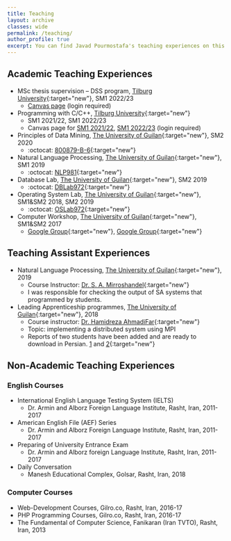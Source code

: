 ```yaml
---
title: Teaching
layout: archive
classes: wide
permalink: /teaching/
author_profile: true
excerpt: You can find Javad Pourmostafa's teaching experiences on this webpage.
---
```

## Academic Teaching Experiences
*   MSc thesis supervision – DSS program, [Tilburg University](https://www.tilburguniversity.edu/about/schools/tshd/departments/dca){:target="new"}, SM1 2022/23
    *   [Canvas page](https://tilburguniversity.instructure.com/courses/12763) (login required)
*   Programming with C/C++, [Tilburg University](https://www.tilburguniversity.edu/about/schools/tshd/departments/dca){:target="new"}
    *   SM1 2021/22, SM1 2022/23
    *   Canvas page for [SM1 2021/22](https://tilburguniversity.instructure.com/courses/8665), [SM1 2022/23](https://tilburguniversity.instructure.com/courses/11982) (login required)
*   Principles of Data Mining, [The University of Guilan](http://ce.guilan.ac.ir){:target="new"}, SM2 2020
    *   :octocat: [800879-B-6](*){:target="new"}
*   Natural Language Processing, [The University of Guilan](http://ce.guilan.ac.ir){:target="new"}, SM1 2019
    *   :octocat: [NLP981](https://github.com/JoyeBright/NLP981){:target="new"}
*   Database Lab, [The University of Guilan](http://ce.guilan.ac.ir){:target="new"}, SM2 2019
    *   :octocat: [DBLab972](https://github.com/JoyeBright/DBLab){:target="new"}
*   Operating System Lab, [The University of Guilan](http://ce.guilan.ac.ir){:target="new"}, SM1&SM2 2018, SM2 2019
    *   :octocat: [OSLab972](https://github.com/JoyeBright/OSLab){:target="new"}
*   Computer Workshop, [The University of Guilan](http://ce.guilan.ac.ir){:target="new"}, SM1&SM2 2017
    *   <i class="fab fa-google"></i> [Google Group](https://groups.google.com/forum/#!forum/clab961){:target="new"}, <i class="fab fa-google"></i> [Google Group](https://groups.google.com/forum/#!forum/clab952){:target="new"}


## Teaching Assistant Experiences
*   Natural Language Processing, [The University of Guilan](http://ce.guilan.ac.ir){:target="new"}, 2019
    *   Course Instructor: [Dr. S. A. Mirroshandel](https://nlp.guilan.ac.ir/mirroshandel){:target="new"}
    *   I was responsible for checking the output of SA systems that programmed by students.
*   Leading Apprenticeship programmes, [The University of Guilan](http://ce.guilan.ac.ir){:target="new"}, 2018
    *   Course instructor: [Dr. Hamidreza AhmadiFar](https://staff.guilan.ac.ir/ahmadifar/){:target="new"}
    *   Topic: implementing a distributed system using MPI
    *   Reports of two students have been added and are ready to download in Persian. [1](/assets/files/apprenticeship-1.pdf) and [2](/assets/files/apprenticeship-2.pdf){:target="new"}

## Non-Academic Teaching Experiences
### English Courses
*   International English Language Testing System (IELTS)
    *   Dr. Armin and Alborz Foreign Language Institute, Rasht, Iran, 2011-2017
*   American English File (AEF) Series
    *   Dr. Armin and Alborz Foreign Language Institute, Rasht, Iran, 2011-2017
*   Preparing of University Entrance Exam
    *   Dr. Armin and Alborz foreign Language Institute, Rasht, Iran, 2011-2017
*   Daily Conversation
    *   Manesh Educational Complex, Golsar, Rasht, Iran, 2018

### Computer Courses
*   Web-Development Courses, Gilro.co, Rasht, Iran, 2016-17
*   PHP Programming Courses, Gilro.co, Rasht, Iran, 2016-17
*   The Fundamental of Computer Science, Fanikaran (Iran TVTO), Rasht, Iran, 2013


